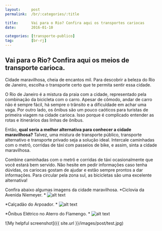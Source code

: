 ```yaml
---
layout:     post
permalink:  /br/:categories/:title

title:      Vai para o Rio? Confira aqui os transportes cariocas
date:       2016-01-10

categories: [transporte-publico]
tag:        [br-rj]
---
```


## Vai para o Rio? Confira aqui os meios de transporte carioca. 

Cidade maravilhosa, cheia de encantos mil. Para descobrir a beleza do Rio de Janeiro, escolha o transporte certo que te permita sentir essa cidade. 

O Rio de Janeiro é a mistura da praia com a cidade, representado pela combinação da bicicleta com o carro. Apesar de cômodo, andar de carro não é sempre fácil, há sempre o trânsito e a dificuldade em achar uma vaga. Por outro lado, os ônibus são um pouco caóticos para turistas de primeira viagem na cidade carioca. Isso porque é complicado entender as rotas e itinerários das linhas de ônibus. 

Então, **qual seria a melhor alternativa para conhecer a cidade maravilhosa?** Talvez, uma mistura de transporte público, transporte alternativo e transporte privado seja a solução ideal. Intercale caminhadas com o metrô, corridas de táxi com passeios de bike, e assim, sinta a cidade maravilhosa. 

Combine caminhadas com o metrô e corridas de táxi ocasionalmente que você estará bem servido. Não hesite em pedir informações caso tenha dúvidas, os cariocas gostam de ajudar e estão sempre prontos a dar informações. Para circular pela zona sul, as bicicletas são uma excelente alternativa!

Confira abaixo algumas imagens da cidade maravilhosa. 
*Ciclovia da Avenida Niemeyer. *
![alt text][image1]

*Calçadão do Arpoador. *
![alt text][image2]

*Ônibus Elétrico no Aterro do Flamengo. *
![alt text][image3]


![My helpful screenshot]({{ site.url }}/images/post/test.jpg)



[image1]: http://s2.glbimg.com/9XuIGVBC_E-dY2VPOqlNGA8IM00=/top/i.glbimg.com/og/ig/infoglobo1/f/original/2016/01/05/nie.jpg
[image2]: http://v.i.uol.com.br/album/guia/riodejaneiro_f_040.jpg
[image3]: http://www.rio.rj.gov.br/igstatic/46/64/94/4664943.jpg
